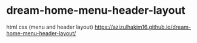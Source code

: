 # dream-home-menu-header-layout
html css (menu and header layout)
https://azizulhakim16.github.io/dream-home-menu-header-layout/
